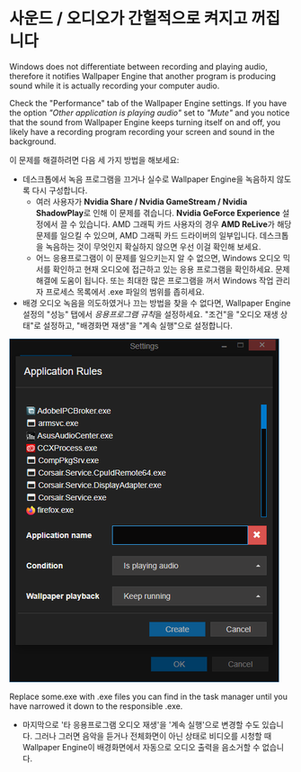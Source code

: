 # 사운드 / 오디오가 간헐적으로 켜지고 꺼집니다

Windows does not differentiate between recording and playing audio, therefore it notifies Wallpaper Engine that another program is producing sound while it is actually recording your computer audio.

Check the "Performance" tab of the Wallpaper Engine settings. If you have the option *"Other application is playing audio"* set to *"Mute"* and you notice that the sound from Wallpaper Engine keeps turning itself on and off, you likely have a recording program recording your screen and sound in the background.

이 문제를 해결하려면 다음 세 가지 방법을 해보세요:

* 데스크톱에서 녹음 프로그램을 끄거나 실수로 Wallpaper Engine을 녹음하지 않도록 다시 구성합니다.
    * 여러 사용자가 **Nvidia Share / Nvidia GameStream / Nvidia ShadowPlay**로 인해 이 문제를 겪습니다. **Nvidia GeForce Experience** 설정에서 끌 수 있습니다. AMD 그래픽 카드 사용자의 경우 **AMD ReLive**가 해당 문제를 일으킬 수 있으며, AMD 그래픽 카드 드라이버의 일부입니다. 데스크톱을 녹음하는 것이 무엇인지 확실하지 않으면 우선 이걸 확인해 보세요.
    * 어느 응용프로그램이 이 문제를 일으키는지 알 수 없으면, Windows 오디오 믹서를 확인하고 현재 오디오에 접근하고 있는 응용 프로그램을 확인하세요. 문제 해결에 도움이 됩니다. 또는 최대한 많은 프로그램을 꺼서 Windows 작업 관리자 프로세스 목록에서 .exe 파일의 범위를 좁히세요.
* 배경 오디오 녹음을 의도하였거나 끄는 방법을 찾을 수 없다면, Wallpaper Engine 설정의 "성능" 탭에서 *응용프로그램 규칙*을 설정하세요. "조건"을 "오디오 재생 상태"로 설정하고, "배경화면 재생"을 "계속 실행"으로 설정합니다.

![응용프로그램 규칙은 Wallpaper Engine 설정의 "성능"에 있습니다.](./applicationrule.png)

Replace some.exe with .exe files you can find in the task manager until you have narrowed it down to the responsible .exe.

* 마지막으로 '타 응용프로그램 오디오 재생'을 '계속 실행'으로 변경할 수도 있습니다. 그러나 그러면 음악을 듣거나 전체화면이 아닌 상태로 비디오를 시청할 때 Wallpaper Engine이 배경화면에서 자동으로 오디오 출력을 음소거할 수 없습니다.
